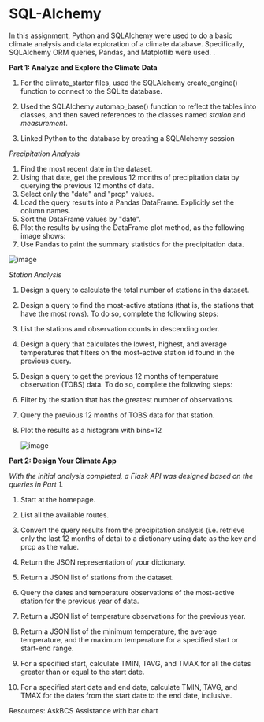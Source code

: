 # SQL-Alchemy

In this assignment, Python and SQLAlchemy were used to do a basic climate analysis and data exploration of a climate database. Specifically, SQLAlchemy ORM queries, Pandas, and Matplotlib were used. 
.

**Part 1: Analyze and Explore the Climate Data**

1. For the climate_starter files, used the SQLAlchemy create_engine() function to connect to the SQLite database.
   
2. Used the SQLAlchemy automap_base() function to reflect the tables into classes, and then saved references to the classes named _station_ and _measurement_.
   
3. Linked Python to the database by creating a SQLAlchemy session

*Precipitation Analysis*

1. Find the most recent date in the dataset.
2. Using that date, get the previous 12 months of precipitation data by querying the previous 12 months of data.
3. Select only the "date" and "prcp" values.
4. Load the query results into a Pandas DataFrame. Explicitly set the column names.
5. Sort the DataFrame values by "date".
6. Plot the results by using the DataFrame plot method, as the following image shows:
7. Use Pandas to print the summary statistics for the precipitation data.

![image](https://github.com/AishHen/SQL-Alchemy/assets/131278014/903dc384-ee8f-4ef2-bdee-30ca31e9876c)


*Station Analysis*

1. Design a query to calculate the total number of stations in the dataset.
2. Design a query to find the most-active stations (that is, the stations that have the most rows). To do so, complete the following steps:
3. List the stations and observation counts in descending order.
4. Design a query that calculates the lowest, highest, and average temperatures that filters on the most-active station id found in the previous query.
5. Design a query to get the previous 12 months of temperature observation (TOBS) data. To do so, complete the following steps:
6. Filter by the station that has the greatest number of observations.
7. Query the previous 12 months of TOBS data for that station.
8. Plot the results as a histogram with bins=12

   ![image](https://github.com/AishHen/SQL-Alchemy/assets/131278014/5c763c05-6007-478c-95d6-f9385573137c)


**Part 2: Design Your Climate App**

*With the initial analysis completed, a Flask API was designed based on the queries in Part 1.* 

1. Start at the homepage.

2. List all the available routes.

3. Convert the query results from the precipitation analysis (i.e. retrieve only the last 12 months of data) to a dictionary using date as the key and prcp as the value.

4. Return the JSON representation of your dictionary.

5. Return a JSON list of stations from the dataset.

6. Query the dates and temperature observations of the most-active station for the previous year of data.

7. Return a JSON list of temperature observations for the previous year.

8. Return a JSON list of the minimum temperature, the average temperature, and the maximum temperature for a specified start or start-end range.

9. For a specified start, calculate TMIN, TAVG, and TMAX for all the dates greater than or equal to the start date.

10. For a specified start date and end date, calculate TMIN, TAVG, and TMAX for the dates from the start date to the end date, inclusive.


Resources: AskBCS Assistance with bar chart 
